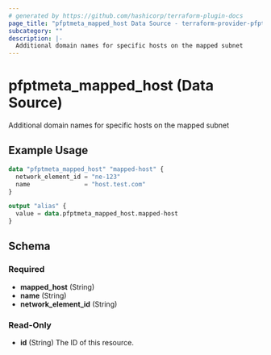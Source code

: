```yaml
---
# generated by https://github.com/hashicorp/terraform-plugin-docs
page_title: "pfptmeta_mapped_host Data Source - terraform-provider-pfptmeta"
subcategory: ""
description: |-
  Additional domain names for specific hosts on the mapped subnet
---
```


# pfptmeta_mapped_host (Data Source)

Additional domain names for specific hosts on the mapped subnet

## Example Usage

```terraform
data "pfptmeta_mapped_host" "mapped-host" {
  network_element_id = "ne-123"
  name               = "host.test.com"
}

output "alias" {
  value = data.pfptmeta_mapped_host.mapped-host
}
```

<!-- schema generated by tfplugindocs -->
## Schema

### Required

- **mapped_host** (String)
- **name** (String)
- **network_element_id** (String)

### Read-Only

- **id** (String) The ID of this resource.


